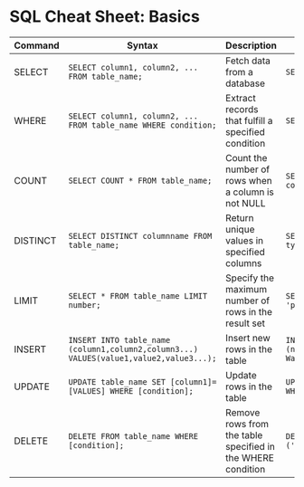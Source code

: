# SQL Cheat Sheet: Basics
Command  | Syntax                                    | Description                                        | Example
---------|-------------------------------------------|----------------------------------------------------|---------------
SELECT   | `SELECT column1, column2, ... FROM table_name;` | Fetch data from a database                         | `SELECT city FROM placeofinterest;`
WHERE    | `SELECT column1, column2, ... FROM table_name WHERE condition;` | Extract records that fulfill a specified condition | `SELECT * FROM placeofinterest WHERE city = 'Rome';`
COUNT    | `SELECT COUNT * FROM table_name;`          | Count the number of rows when a column is not NULL  | `SELECT COUNT(country) FROM placeofinterest WHERE country = 'Canada';`
DISTINCT | `SELECT DISTINCT columnname FROM table_name;` | Return unique values in specified columns           | `SELECT DISTINCT country FROM placeofinterest WHERE type = 'historical';`
LIMIT    | `SELECT * FROM table_name LIMIT number;`   | Specify the maximum number of rows in the result set | `SELECT * FROM placeofinterest WHERE airport = 'pearson' LIMIT 5;`
INSERT   | `INSERT INTO table_name (column1,column2,column3...) VALUES(value1,value2,value3...);` | Insert new rows in the table | `INSERT INTO placeofinterest (name,type,city,country,airport) VALUES('Niagara Waterfalls','Nature','Toronto','Canada','Pearson');`
UPDATE   | `UPDATE table_name SET [column1]=[VALUES] WHERE [condition];` | Update rows in the table | `UPDATE placeofinterest SET name = 'Niagara Falls' WHERE name = "Niagara Waterfalls";`
DELETE   | `DELETE FROM table_name WHERE [condition];` | Remove rows from the table specified in the WHERE condition | `DELETE FROM placeofinterest WHERE city IN ('Rome','Vienna');`
